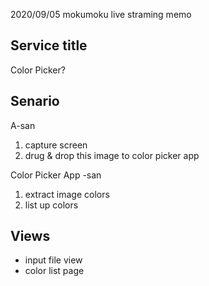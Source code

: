 2020/09/05 mokumoku live straming memo

## Service title
Color Picker? 

## Senario

A-san
  1. capture screen 
  2. drug & drop this image to color picker app
   
Color Picker App -san
  1. extract image colors
  2. list up colors

## Views

- input file view
- color list page







　
